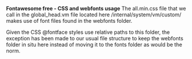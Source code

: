 **Fontawesome free - CSS and webfonts usage**
The all.min.css file that we call in the global_head.vm file located here /internal/system/vm/custom/ makes use of font files found in the webfonts folder. 

Given the CSS @fontface styles use relative paths to this folder, the exception has been made to our usual file structure to keep the webfonts folder in situ here instead of moving it to the fonts folder as would be the norm. 